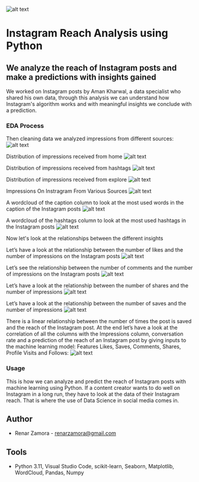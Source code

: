 ![alt text](instagram2.jpg)

**Instagram Reach Analysis using Python**
==================================================

**We analyze the reach of Instagram posts and make a predictions with insights gained**
-------------------------------------------------------------------------------------
We worked on Instagram posts by Aman Kharwal, a data specialist who shared his own data, through this analysis we can understand how Instagram's algorithm works and with meaningful insights we conclude with a prediction.

### EDA Process
Then cleaning data we analyzed impressions from different sources:
![alt text](eda_process.png)

Distribution of impressions received from home
![alt text](Dist_Imp_for_home.png)

Distribution of impressions received from hashtags
![alt text](Dist_Imp_from_hastags.png)

Distribution of impressions received from explore
![alt text](Dist_Imp_from_explore.png)

Impressions On Instragram From Various Sources
![alt text](Impressions_Instragram_Various_Sources.png)

A wordcloud of the caption column to look at the most used words in the caption of the Instagram posts
![alt text](word_cloud_map1.png)

A wordcloud of the hashtags column to look at the most used hashtags in the Instagram posts
![alt text](word_cloud_map2.png)

Now let's look at the relationships between the different insights

Let’s have a look at the relationship between the number of likes and the number of impressions on the Instagram posts
![alt text](rel_like_impressions.png)

Let’s see the relationship between the number of comments and the number of impressions on the Instagram posts
![alt text](rel_impressions_comments.png)

Let’s have a look at the relationship between the number of shares and the number of impressions
![alt text](rel_impressions_total_shares.png)

Let’s have a look at the relationship between the number of saves and the number of impressions
![alt text](rel_post_saves_total_impressions.png)

There is a linear relationship between the number of times the post is saved and the reach of the Instagram post. 
At the end let’s have a look at the correlation of all the columns with the Impressions column, conversation rate and a prediction of the reach of an Instagram post by giving inputs to the machine learning model: Features Likes, Saves, Comments, Shares, 
Profile Visits and Follows:
![alt text](correlation_prediction.png)

### Usage
This is how we can analyze and predict the reach of Instagram posts with machine learning using Python. 
If a content creator wants to do well on Instagram in a long run, they have to look at the data of their Instagram reach. 
That is where the use of Data Science in social media comes in.

**Author**
------------
* Renar Zamora - renarzamora@gmail.com

**Tools**
----------------
* Python 3.11, Visual Studio Code, scikit-learn, Seaborn, Matplotlib, WordCloud, Pandas, Numpy
